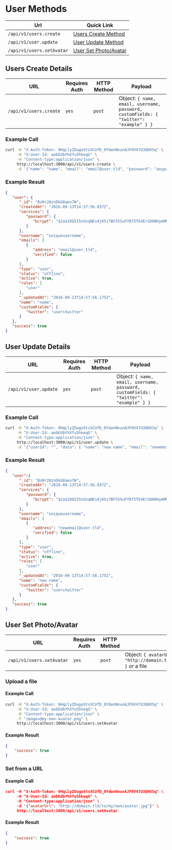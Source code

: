 # User Methods
| Url | Quick Link |
| --- | --- |
| `/api/v1/users.create` | [Users Create Method](#users-create-details) |
| `/api/v1/user.update` | [User Update Method](#user-update-details) |
| `/api/v1/users.setAvatar` | [User Set Photo/Avatar](#user-set-photo-avatar) |

## Users Create Details
| URL | Requires Auth | HTTP Method | Payload |
| --- | --- | --- | --- |
| `/api/v1/users.create` | `yes` | `post` | Object: `{ name, email, username, password, customFields: { "twitter": "example" } }` |

### Example Call
```bash
curl -H "X-Auth-Token: 9HqLlyZOugoStsXCUfD_0YdwnNnunAJF8V47U3QHXSq" \
     -H "X-User-Id: aobEdbYhXfu5hkeqG" \
     -H "Content-type:application/json" \
     http://localhost:3000/api/v1/users.create \
     -d '{"name": "name", "email": "email@user.tld", "password": "anypassyouwant", "username": "uniqueusername", "customFields": { "twitter":"userstwitter" } }'
```

### Example Result
```json
{
   "user": {
      "_id": "BsNr28znDkG8aeo7W",
      "createdAt": "2016-09-13T14:57:56.037Z",
      "services": {
         "password": {
            "bcrypt": "$2a$10$5I5nUzqNEs8jKhi7BFS55uFYRf5TE4ErSUH8HymMNAbpMAvsOcl2C"
         }
      },
      "username": "uniqueusername",
      "emails": [
         {
            "address": "email@user.tld",
            "verified": false
         }
      ],
      "type": "user",
      "status": "offline",
      "active": true,
      "roles": [
         "user"
      ],
      "_updatedAt": "2016-09-13T14:57:56.175Z",
      "name": "name",
      "customFields": {
         "twitter": "userstwitter"
      }
   },
   "success": true
}
```

## User Update Details
| URL | Requires Auth | HTTP Method | Payload |
| --- | --- | --- | --- |
| `/api/v1/user.update` | `yes` | `post` | Object: `{ name, email, username, password, customFields: { "twitter": "example" } }` |

### Example Call
```bash
curl -H "X-Auth-Token: 9HqLlyZOugoStsXCUfD_0YdwnNnunAJF8V47U3QHXSq" \
     -H "X-User-Id: aobEdbYhXfu5hkeqG" \
     -H "Content-type:application/json" \
     http://localhost:3000/api/v1/user.update \
     -d '{"userId": "", "data": { "name": "new name", "email": "newemail@user.tld" }'
```

### Example Result
```json
{
   "user":{
      "_id": "BsNr28znDkG8aeo7W",
      "createdAt": "2016-09-13T14:57:56.037Z",
      "services": {
         "password": {
            "bcrypt": "$2a$10$5I5nUzqNEs8jKhi7BFS55uFYRf5TE4ErSUH8HymMNAbpMAvsOcl2C"
         }
      },
      "username": "uniqueusername",
      "emails": [
         {
            "address": "newemail@user.tld",
            "verified": false
         }
      ],
      "type": "user",
      "status": "offline",
      "active": true,
      "roles": [
         "user"
      ],
      "_updatedAt": "2016-09-13T14:57:56.175Z",
      "name": "new name",
      "customFields": {
         "twitter": "userstwitter"
      }
   },
   "success": true
}
```

## User Set Photo/Avatar
| URL | Requires Auth | HTTP Method | Payload |
| --- | --- | --- | --- |
| `/api/v1/users.setAvatar` | `yes` | `post` | Object: `{ avatarUrl: "http://domain.tld/to/my/own/avatar.jpg" }` _or_ a file |

### Upload a file

#### Example Call
```bash
curl -H "X-Auth-Token: 9HqLlyZOugoStsXCUfD_0YdwnNnunAJF8V47U3QHXSq" \
     -H "X-User-Id: aobEdbYhXfu5hkeqG" \
     -H "Content-type:application/json" \
     -F "image=@my-own-avatar.png" \
     http://localhost:3000/api/v1/users.setAvatar
```

#### Example Result
```json
{
    "success": true
}
```


### Set from a URL

#### Example Call
```json
curl -H "X-Auth-Token: 9HqLlyZOugoStsXCUfD_0YdwnNnunAJF8V47U3QHXSq" \
     -H "X-User-Id: aobEdbYhXfu5hkeqG" \
     -H "Content-type:application/json" \
     -d '{"avatarUrl": "http://domain.tld/to/my/own/avatar.jpg"}' \
     http://localhost:3000/api/v1/users.setAvatar
```

#### Example Result
```json
{
    "success": true
}
```
